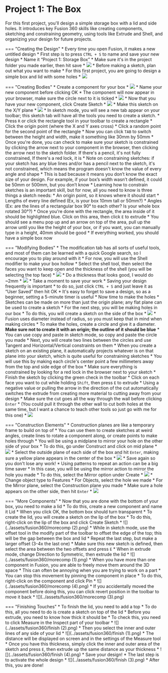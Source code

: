 # Project 1: The Box

For this first project, you'll design a simple storage box with a lid and side holes. It introduces key Fusion 360 skills like creating components, sketching and constraining geometry, using tools like Extrude and Shell, and organizing your design for future projects.

=== "Creating the Design"
    * Every time you open Fusion, it makes a new untitled design
        * First step is to press `CTRL + S` to name and save your new design
        * Name it “Project 1: Storage Box”
        * Make sure it's in the project folder you made earlier, then hit save
        * ![](../assets/fusion360/createproject.png)
    * Before making a sketch, plan out what you want to make
        * For this first project, you are going to design a simple box and lid with some holes 
        * ![](../assets/fusion360/boxone.png)

=== "Creating Bodies"
    * Create a component for your box
    * ![](../assets/fusion360/createcomp.png)
    * Name your new component before clicking OK
    * The component will now appear in your browser, make sure the circle next to it is ticked
    * ![](../assets/fusion360/activatecomp.png)
    * Now that you have your new component, click Create Sketch
    * ![](../assets/fusion360/createsketch.png)
    * Make this sketch on the X/Y plane
    * ![](../assets/fusion360/xyplane.png)
    * In sketch mode, you will see a new tab appear on your toolbar; this sketch tab will have all the tools you need to create a sketch.
    * Press `R` or click the rectangle tool in your toolbar to create a rectangle
    * Click the origin point (where the X and Y axes cross) 
    * Click a random point for the second point of the rectangle
    * Now you can click `TAB` to switch between the height and width, make it something like 30mm by 50mm 
    * Once you're done, you can check to make sure your sketch is constrained by clicking the arrow next to your component in the browser, then clicking the arrow next to the sketch folder. If there's a  pencil, it's not fully constrained, If there's a red lock, it is
        * Note on constraining sketches: if your sketch has any blue lines and/or has a pencil next to the sketch, it's not constrained, which means the program doesn't know the value of every angle and shape
        * This is bad because it means you don’t know the exact size of your design. For example, if your box’s width wasn’t defined, it could be 50mm or 500mm, but you don’t know
        * Learning how to constrain sketches is an important skill, but for now, all you need to know is three things a sketch needs:
            * An origin point, so it knows where it should start
            * Lengths of every line defined (Ex, is your box 10mm tall or 50mm?)
            * Angles (Ex: are the lines of a rectangular box 90° to each other? Is your whole box rotated 30°?)
    * Once you're done with the rectangle, the area inside of it should be highlighted blue. Click on this area, then click `E` to extrude
    * You should see a menu pop up and an arrow on top of the area, pull up the arrow until you like the height of your box, or if you want, you can manually type in a height, 40mm should be good
    * If everything worked, you should have a simple box now


=== "Modifying Bodies"
    * The modification tab has all sorts of useful tools, and most of them can be learned with a quick Google search, so I encourage you to play around with it
    * For now, you will use the Shell modifier to make your box hollow
    * Select the shell tool, then select the faces you want to keep open and the thickness of the shell (you will be selecting the top face)
    * ![](../assets/fusion360/shellselect.png)
    * Do a thickness that looks good, I would do ~2mm 
    * ![](../assets/fusion360/shell.png)
    * Take a moment to save your work
        * Saving your design frequently is important
        * to do so, just click `CTRL + S` and just leave it as “User Saved” then hit OK
        * It's easy to forget to save a design, so as a beginner, setting a 5-minute timer is useful
    * Now time to make the holes
        * Sketches can be made on more than just the origin plane; any flat plane can be used to create a sketch
        * For the next step, you will be making holes in our box
        * To do this, you will create a sketch on the side of the box
        * ![](../assets/fusion360/sidesketch.png)
    * Fusion uses diameter instead of radius, so you must keep that in mind when making circles
    * To make the holes, create a circle and give it a diameter. **Make sure not to create it with an origin; the outline of it should be blue**
    * You can use copy and paste in sketch mode, so copy and paste the circle you made
    * Next, you will create two lines between the circles and use Tangent and Horizontal/Vertical constraints on them
        * When you create a sketch on an existing plane, it automatically projects whatever is on that plane into your sketch, which is quite useful for constraining sketches
        * You will use this by making each circle's center point a few millimeters away from the top and side edge of the box
    * Make sure everything is constrained by looking for a red lock in the browser next to your sketch
    * Finish the sketch by clicking the green check in the toolbar
    * Click on each face you want to cut while holding `Shift`, then press `E` to extrude
        * Using a negative value or pulling the arrow in the direction of the cut automatically switches the extrude from creating more material to cutting away from your design
        * Make sure the cut goes all the way through the wall before clicking `Enter`
        * (You could pull it through the other wall to cut both holes at the same time, but I want a chance to teach other tools so just go with me for this one)
        * ![](../assets/fusion360/cutside.png)


=== "Construction Elements"
    * Construction planes are like a temporary frame to build on top of
        * You can use them to create sketches at weird angles, create lines to rotate a component along, or create points to make holes through
    * You will be using a midplane to mirror your hole on the other side of your box
        * To do this, go under Construct and click on mid plane
        * ![](../assets/fusion360/midplane.png)
        * Select the outside plane of each side of the box and hit `Enter`, making sure a yellow plane appears in the center of the box
        * ![](../assets/fusion360/midplanecreate.png)
    * Save again so you don't lose any work!
    * Using patterns to repeat an action can be a big time saver
        * In this case, you will be using the mirror action to mirror the hole you made
        * To do this, select the Mirror option under Create
        * ![](../assets/fusion360/mirror.png)
        * Change object type to Features
        * For Objects, select the hole we made
        * For the Mirror plane, select the Construction plane you made
        * Make sure a hole appears on the other side, then hit `Enter`
        * ![](../assets/fusion360/mirrormore.png)

=== "More Components"
    * Now that you are done with the bottom of your box, you need to make a lid
        * To do this, create a new component and name it Lid
        * When you click OK, the bottom box should turn transparent
    * To create the lid, you will create a sketch on the lip of the box
        * To do this, right-click on the lip of the box and click Create Sketch
        * ![](../assets/fusion360/morecomp (2).png)
        * While in sketch mode, use the offset tool in the modify part of the toolbar to offset the edge of the top; this will be the gap between the box and lid
            * Repeat the last step, but make a larger offset (3-4x the last one)
            * Make sure this new sketch is defined, then select the area between the two offsets and press `E`
            * When in extrude mode, change Direction to Symmetric, then extrude the lid
            * ![](../assets/fusion360/morecomp (1).png)
    * When you have more than one component in Fusion, you are able to freely move them around the 3D space
        * This can often be annoying when you are trying to work on a part
        * You can stop this movement by pinning the component in place
    * To do this, right-click on the component and click Pin
        * ![](../assets/fusion360/morecomp (4).png)
        * If you accidentally moved the component before doing this, you can click revert position in the toolbar to move it back
        * ![](../assets/fusion360/morecomp (3).png)




=== "Finishing Touches"
    * To finish the lid, you need to add a top
        * To do this, all you need to do is create a sketch on top of the lid
        * Before you extrude, you need to know how thick it should be
        * To check this, you need to click Measure in the Inspect part of your toolbar 
        * ![](../assets/fusion360/finish (2).png)
        * Then you select the inner and outer lines of any side of your lid
        * ![](../assets/fusion360/finish (1).png)
        * The distance will be displayed on screen and in the settings of the Measure tool
    * Once you have this thickness, simply click the inner and outer area of the sketch and press `E`, then extrude up the same distance as your thickness
        * ![](../assets/fusion360/finish (4).png)
    * Save your design!
    * The last step is to activate the whole design
        * ![](../assets/fusion360/finish (3).png)
        * After this, you are done!




